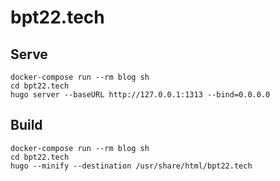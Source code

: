 # bpt22.tech

## Serve

```
docker-compose run --rm blog sh
cd bpt22.tech
hugo server --baseURL http://127.0.0.1:1313 --bind=0.0.0.0
```

## Build

```
docker-compose run --rm blog sh
cd bpt22.tech
hugo --minify --destination /usr/share/html/bpt22.tech 
```